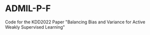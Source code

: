 # ADMIL-P-F
Code for the KDD2022 Paper "Balancing Bias and Variance for Active Weakly Supervised Learning"
